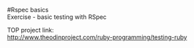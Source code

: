 #Rspec basics  
Exercise - basic testing with RSpec  
  
TOP project link:  
http://www.theodinproject.com/ruby-programming/testing-ruby  